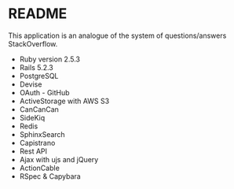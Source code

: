 # README

This application is an analogue of the system of questions/answers StackOverflow.


* Ruby version 2.5.3
* Rails 5.2.3
* PostgreSQL
* Devise
* OAuth - GitHub
* ActiveStorage with AWS S3
* CanCanCan
* SideKiq
* Redis
* SphinxSearch
* Capistrano
* Rest API
* Ajax with ujs and jQuery
* ActionCable
* RSpec & Capybara
